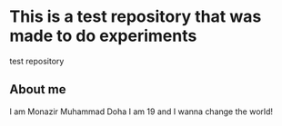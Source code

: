 # This is a test repository that was made to do experiments
test repository

## About me

I am Monazir Muhammad Doha
I am 19 and I wanna change the world!
